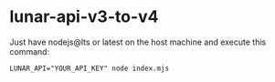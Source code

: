 # lunar-api-v3-to-v4

Just have nodejs@lts or latest on the host machine and execute this command:

`LUNAR_API="YOUR_API_KEY" node index.mjs`

